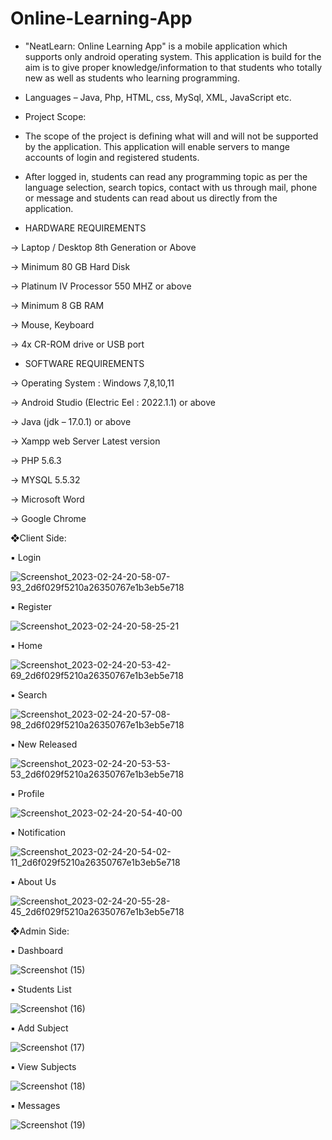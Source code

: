 # Online-Learning-App

* "NeatLearn: Online Learning App" is a mobile application which supports 
only android operating system. This application is build for the aim is to give 
proper knowledge/information to that students who totally new as well as 
students who learning programming.

*  Languages – Java, Php, HTML, css, MySql, XML, JavaScript etc.

* Project Scope: 
* The scope of the project is defining what will and will not be supported by the application. This application will enable servers to mange accounts of login and registered students.
* After logged in, students can read any programming topic as per the language selection, search topics, contact with us through mail, phone or message and students can read about us directly from the application.

* HARDWARE REQUIREMENTS

 -> Laptop / Desktop 8th Generation or Above
 
 -> Minimum 80 GB Hard Disk
 
 -> Platinum IV Processor 550 MHZ or above
 
 -> Minimum 8 GB RAM
 
 -> Mouse, Keyboard
 
 -> 4x CR-ROM drive or USB port
 
*  SOFTWARE REQUIREMENTS
 
 -> Operating System : Windows 7,8,10,11
 
 -> Android Studio (Electric Eel : 2022.1.1) or above
 
 -> Java (jdk – 17.0.1) or above
 
 -> Xampp web Server Latest version
 
 -> PHP 5.6.3
 
 -> MYSQL 5.5.32
 
 -> Microsoft Word
 
 -> Google Chrome
 
 
 ❖Client Side:


▪ Login

![Screenshot_2023-02-24-20-58-07-93_2d6f029f5210a26350767e1b3eb5e718](https://user-images.githubusercontent.com/118722790/227844223-10f48e2c-6be5-4755-845d-1bd7eec1c619.jpg)


▪ Register

![Screenshot_2023-02-24-20-58-25-21](https://user-images.githubusercontent.com/118722790/227844282-b03b6df3-c0b9-4093-a37e-66522ff826c1.jpg)


▪ Home

![Screenshot_2023-02-24-20-53-42-69_2d6f029f5210a26350767e1b3eb5e718](https://user-images.githubusercontent.com/118722790/227843423-7d38dd24-f537-4464-861b-e3b78485d3a0.jpg)


▪ Search

![Screenshot_2023-02-24-20-57-08-98_2d6f029f5210a26350767e1b3eb5e718](https://user-images.githubusercontent.com/118722790/227844042-30d20c07-8f70-4f93-abf5-457ee497db9f.jpg)


▪ New Released

![Screenshot_2023-02-24-20-53-53-53_2d6f029f5210a26350767e1b3eb5e718](https://user-images.githubusercontent.com/118722790/227843489-dd211c70-d7fd-4856-bc2e-cb9a969df47b.jpg)


▪ Profile

![Screenshot_2023-02-24-20-54-40-00](https://user-images.githubusercontent.com/118722790/227843651-90148280-3944-4f1e-b6cc-b9e0e3367140.jpg)


▪ Notification

![Screenshot_2023-02-24-20-54-02-11_2d6f029f5210a26350767e1b3eb5e718](https://user-images.githubusercontent.com/118722790/227843532-9adea154-49c2-468f-9640-24234888bf25.jpg)


▪ About Us

![Screenshot_2023-02-24-20-55-28-45_2d6f029f5210a26350767e1b3eb5e718](https://user-images.githubusercontent.com/118722790/227843840-462f3cc6-1109-4a5c-bf4d-b54921555aa4.jpg)


❖Admin Side:

▪ Dashboard

![Screenshot (15)](https://user-images.githubusercontent.com/118722790/227846459-c9cd8126-de7b-4531-8a82-d2a35d7ffada.png)


▪ Students List


![Screenshot (16)](https://user-images.githubusercontent.com/118722790/227846466-4e109498-b906-452f-bf02-9e6b80a70333.png)

▪ Add Subject

![Screenshot (17)](https://user-images.githubusercontent.com/118722790/227846446-53ff7a79-082c-473a-88c6-16cd0405c10c.png)


▪ View Subjects

![Screenshot (18)](https://user-images.githubusercontent.com/118722790/227846452-d770e5a7-c26d-40c5-ada0-97909a9df502.png)


▪ Messages

![Screenshot (19)](https://user-images.githubusercontent.com/118722790/227846455-be1bfb38-4d3d-4e1f-ba09-7d24d03dc542.png)

